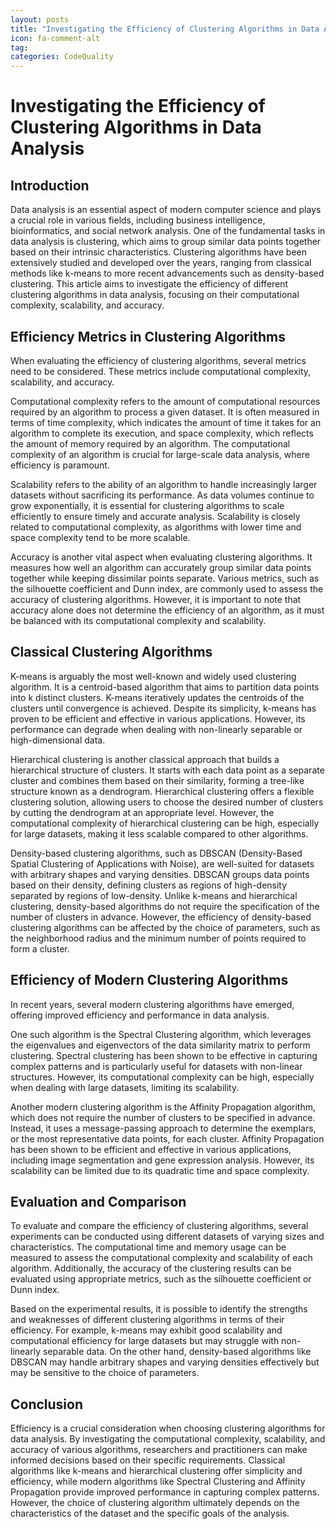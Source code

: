 ```yaml
---
layout: posts
title: "Investigating the Efficiency of Clustering Algorithms in Data Analysis"
icon: fa-comment-alt
tag:      
categories: CodeQuality
---
```



# Investigating the Efficiency of Clustering Algorithms in Data Analysis

## Introduction

Data analysis is an essential aspect of modern computer science and plays a crucial role in various fields, including business intelligence, bioinformatics, and social network analysis. One of the fundamental tasks in data analysis is clustering, which aims to group similar data points together based on their intrinsic characteristics. Clustering algorithms have been extensively studied and developed over the years, ranging from classical methods like k-means to more recent advancements such as density-based clustering. This article aims to investigate the efficiency of different clustering algorithms in data analysis, focusing on their computational complexity, scalability, and accuracy.

## Efficiency Metrics in Clustering Algorithms

When evaluating the efficiency of clustering algorithms, several metrics need to be considered. These metrics include computational complexity, scalability, and accuracy.

Computational complexity refers to the amount of computational resources required by an algorithm to process a given dataset. It is often measured in terms of time complexity, which indicates the amount of time it takes for an algorithm to complete its execution, and space complexity, which reflects the amount of memory required by an algorithm. The computational complexity of an algorithm is crucial for large-scale data analysis, where efficiency is paramount.

Scalability refers to the ability of an algorithm to handle increasingly larger datasets without sacrificing its performance. As data volumes continue to grow exponentially, it is essential for clustering algorithms to scale efficiently to ensure timely and accurate analysis. Scalability is closely related to computational complexity, as algorithms with lower time and space complexity tend to be more scalable.

Accuracy is another vital aspect when evaluating clustering algorithms. It measures how well an algorithm can accurately group similar data points together while keeping dissimilar points separate. Various metrics, such as the silhouette coefficient and Dunn index, are commonly used to assess the accuracy of clustering algorithms. However, it is important to note that accuracy alone does not determine the efficiency of an algorithm, as it must be balanced with its computational complexity and scalability.

## Classical Clustering Algorithms

K-means is arguably the most well-known and widely used clustering algorithm. It is a centroid-based algorithm that aims to partition data points into k distinct clusters. K-means iteratively updates the centroids of the clusters until convergence is achieved. Despite its simplicity, k-means has proven to be efficient and effective in various applications. However, its performance can degrade when dealing with non-linearly separable or high-dimensional data.

Hierarchical clustering is another classical approach that builds a hierarchical structure of clusters. It starts with each data point as a separate cluster and combines them based on their similarity, forming a tree-like structure known as a dendrogram. Hierarchical clustering offers a flexible clustering solution, allowing users to choose the desired number of clusters by cutting the dendrogram at an appropriate level. However, the computational complexity of hierarchical clustering can be high, especially for large datasets, making it less scalable compared to other algorithms.

Density-based clustering algorithms, such as DBSCAN (Density-Based Spatial Clustering of Applications with Noise), are well-suited for datasets with arbitrary shapes and varying densities. DBSCAN groups data points based on their density, defining clusters as regions of high-density separated by regions of low-density. Unlike k-means and hierarchical clustering, density-based algorithms do not require the specification of the number of clusters in advance. However, the efficiency of density-based clustering algorithms can be affected by the choice of parameters, such as the neighborhood radius and the minimum number of points required to form a cluster.

## Efficiency of Modern Clustering Algorithms

In recent years, several modern clustering algorithms have emerged, offering improved efficiency and performance in data analysis.

One such algorithm is the Spectral Clustering algorithm, which leverages the eigenvalues and eigenvectors of the data similarity matrix to perform clustering. Spectral clustering has been shown to be effective in capturing complex patterns and is particularly useful for datasets with non-linear structures. However, its computational complexity can be high, especially when dealing with large datasets, limiting its scalability.

Another modern clustering algorithm is the Affinity Propagation algorithm, which does not require the number of clusters to be specified in advance. Instead, it uses a message-passing approach to determine the exemplars, or the most representative data points, for each cluster. Affinity Propagation has been shown to be efficient and effective in various applications, including image segmentation and gene expression analysis. However, its scalability can be limited due to its quadratic time and space complexity.

## Evaluation and Comparison

To evaluate and compare the efficiency of clustering algorithms, several experiments can be conducted using different datasets of varying sizes and characteristics. The computational time and memory usage can be measured to assess the computational complexity and scalability of each algorithm. Additionally, the accuracy of the clustering results can be evaluated using appropriate metrics, such as the silhouette coefficient or Dunn index.

Based on the experimental results, it is possible to identify the strengths and weaknesses of different clustering algorithms in terms of their efficiency. For example, k-means may exhibit good scalability and computational efficiency for large datasets but may struggle with non-linearly separable data. On the other hand, density-based algorithms like DBSCAN may handle arbitrary shapes and varying densities effectively but may be sensitive to the choice of parameters.

## Conclusion

Efficiency is a crucial consideration when choosing clustering algorithms for data analysis. By investigating the computational complexity, scalability, and accuracy of various algorithms, researchers and practitioners can make informed decisions based on their specific requirements. Classical algorithms like k-means and hierarchical clustering offer simplicity and efficiency, while modern algorithms like Spectral Clustering and Affinity Propagation provide improved performance in capturing complex patterns. However, the choice of clustering algorithm ultimately depends on the characteristics of the dataset and the specific goals of the analysis.